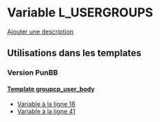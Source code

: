 # Variable L_USERGROUPS
[Ajouter une description](https://fa-tvars.appspot.com/var/L_USERGROUPS)

## Utilisations dans les templates

### Version PunBB

#### [Template groupcp_user_body](punbb/groupcp_user_body.md)
* [Variable &agrave; la ligne 18](../punbb/groupcp_user_body.tpl#L18)
* [Variable &agrave; la ligne 41](../punbb/groupcp_user_body.tpl#L41)